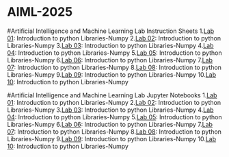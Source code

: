 # AIML-2025
#Artificial Intelligence and Machine Learning Lab Instruction Sheets
1.[Lab 01](): Introduction to python Libraries-Numpy
2.[Lab 02](): Introduction to python Libraries-Numpy
3.[Lab 03](): Introduction to python Libraries-Numpy
4.[Lab 04](): Introduction to python Libraries-Numpy
5.[Lab 05](): Introduction to python Libraries-Numpy
6.[Lab 06](): Introduction to python Libraries-Numpy
7.[Lab 07](): Introduction to python Libraries-Numpy
8.[Lab 08](): Introduction to python Libraries-Numpy
9.[Lab 09](): Introduction to python Libraries-Numpy
10.[Lab 10](): Introduction to python Libraries-Numpy

#Artificial Intelligence and Machine Learning Lab Jupyter Notebooks
1.[Lab 01](): Introduction to python Libraries-Numpy
2.[Lab 02](): Introduction to python Libraries-Numpy
3.[Lab 03](): Introduction to python Libraries-Numpy
4.[Lab 04](): Introduction to python Libraries-Numpy
5.[Lab 05](): Introduction to python Libraries-Numpy
6.[Lab 06](): Introduction to python Libraries-Numpy
7.[Lab 07](): Introduction to python Libraries-Numpy
8.[Lab 08](): Introduction to python Libraries-Numpy
9.[Lab 09](): Introduction to python Libraries-Numpy
10.[Lab 10](): Introduction to python Libraries-Numpy
